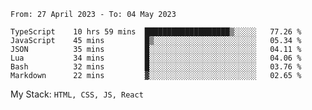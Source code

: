 <!--START_SECTION:waka-->

```text
From: 27 April 2023 - To: 04 May 2023

TypeScript    10 hrs 59 mins  ███████████████████▒░░░░░   77.26 %
JavaScript    45 mins         █▒░░░░░░░░░░░░░░░░░░░░░░░   05.34 %
JSON          35 mins         █░░░░░░░░░░░░░░░░░░░░░░░░   04.11 %
Lua           34 mins         █░░░░░░░░░░░░░░░░░░░░░░░░   04.06 %
Bash          32 mins         █░░░░░░░░░░░░░░░░░░░░░░░░   03.76 %
Markdown      22 mins         ▓░░░░░░░░░░░░░░░░░░░░░░░░   02.65 %
```

<!--END_SECTION:waka-->
My Stack: `HTML, CSS, JS, React`
